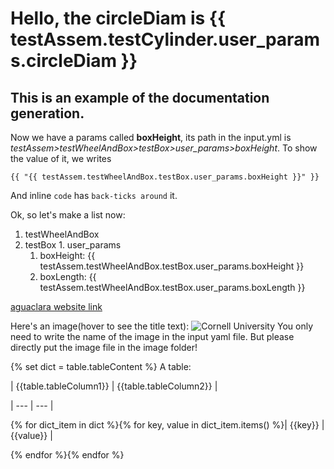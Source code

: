 # Hello, the circleDiam is {{ testAssem.testCylinder.user_params.circleDiam }}
## This is an example of the documentation generation.


Now we have a params called **boxHeight**, its path in the input.yml is
*testAssem>testWheelAndBox>testBox>user_params>boxHeight*.
To show the value of it, we writes
```jinja2
{{ "{{ testAssem.testWheelAndBox.testBox.user_params.boxHeight }}" }}
```
And inline `code` has `back-ticks around` it.


Ok, so let's make a list now:
1. testWheelAndBox
  1. testBox
    1. user_params
      1. boxHeight: {{ testAssem.testWheelAndBox.testBox.user_params.boxHeight }}
      2. boxLength: {{ testAssem.testWheelAndBox.testBox.user_params.boxLength }}


[aguaclara website link]({{officialSite}})


Here's an image(hover to see the title text):
![Cornell University](./image/{{imageUrl}})
You only need to write the name of the image in the input yaml file.
But please directly put the image file in the image folder!

{% set dict = table.tableContent %}
A table:


| {{table.tableColumn1}} | {{table.tableColumn2}} |


| --- | --- |


{% for dict_item in dict %}{% for key, value in dict_item.items() %}| {{key}} | {{value}} |


{% endfor %}{% endfor %}
